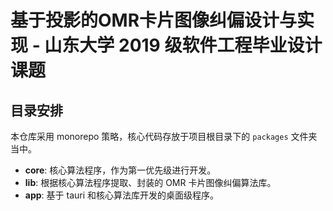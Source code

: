 # 基于投影的OMR卡片图像纠偏设计与实现 - 山东大学 2019 级软件工程毕业设计课题

## 目录安排

本仓库采用 monorepo 策略，核心代码存放于项目根目录下的 `packages` 文件夹当中。

- **core**: 核心算法程序，作为第一优先级进行开发。
- **lib**: 根据核心算法程序提取、封装的 OMR 卡片图像纠偏算法库。
- **app**: 基于 tauri 和核心算法库开发的桌面级程序。
